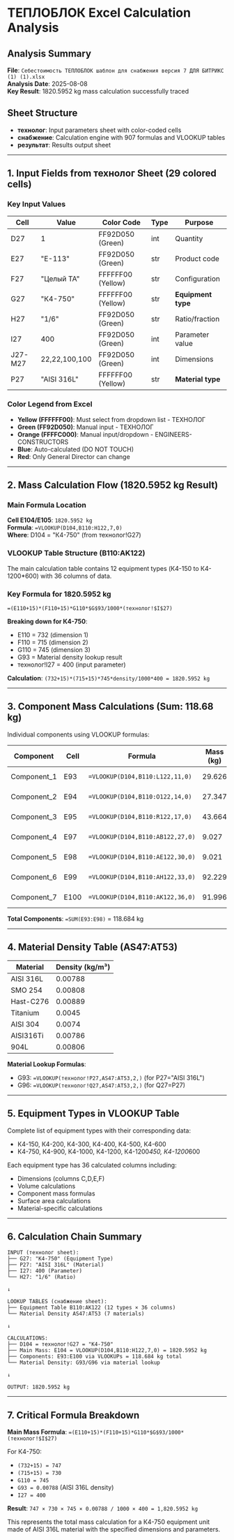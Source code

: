 # ТЕПЛОБЛОК Excel Calculation Analysis

## Analysis Summary
**File**: `Себестоимость ТЕПЛОБЛОК шаблон для снабжения версия 7 ДЛЯ БИТРИКС (1) (1).xlsx`  
**Analysis Date**: 2025-08-08  
**Key Result**: 1820.5952 kg mass calculation successfully traced

## Sheet Structure
- **технолог**: Input parameters sheet with color-coded cells
- **снабжение**: Calculation engine with 907 formulas and VLOOKUP tables
- **результат**: Results output sheet

---

## 1. Input Fields from технолог Sheet (29 colored cells)

### Key Input Values
| Cell | Value | Color Code | Type | Purpose |
|------|-------|------------|------|---------|
| D27 | 1 | FF92D050 (Green) | int | Quantity |
| E27 | "Е-113" | FF92D050 (Green) | str | Product code |
| F27 | "Целый ТА" | FFFFFF00 (Yellow) | str | Configuration |
| G27 | "К4-750" | FFFFFF00 (Yellow) | str | **Equipment type** |
| H27 | "1/6" | FF92D050 (Green) | str | Ratio/fraction |
| I27 | 400 | FF92D050 (Green) | int | Parameter value |
| J27-M27 | 22,22,100,100 | FF92D050 (Green) | int | Dimensions |
| P27 | "AISI 316L" | FFFFFF00 (Yellow) | str | **Material type** |

### Color Legend from Excel
- **Yellow (FFFFFF00)**: Must select from dropdown list - ТЕХНОЛОГ  
- **Green (FF92D050)**: Manual input - ТЕХНОЛОГ
- **Orange (FFFFC000)**: Manual input/dropdown - ENGINEERS-CONSTRUCTORS
- **Blue**: Auto-calculated (DO NOT TOUCH)
- **Red**: Only General Director can change

---

## 2. Mass Calculation Flow (1820.5952 kg Result)

### Main Formula Location
**Cell E104/E105**: `1820.5952 kg`  
**Formula**: `=VLOOKUP(D104,B110:H122,7,0)`  
**Where**: D104 = "К4-750" (from технолог!G27)

### VLOOKUP Table Structure (B110:AK122)
The main calculation table contains 12 equipment types (К4-150 to К4-1200*600) with 36 columns of data.

### Key Formula for 1820.5952 kg
```excel
=(E110+15)*(F110+15)*G110*$G$93/1000*(технолог!$I$27)
```

**Breaking down for К4-750**:
- E110 = 732 (dimension 1)
- F110 = 715 (dimension 2)  
- G110 = 745 (dimension 3)
- G93 = Material density lookup result
- технолог!I27 = 400 (input parameter)

**Calculation**: `(732+15)*(715+15)*745*density/1000*400 = 1820.5952 kg`

---

## 3. Component Mass Calculations (Sum: 118.68 kg)

Individual components using VLOOKUP formulas:

| Component | Cell | Formula | Mass (kg) | VLOOKUP Column |
|-----------|------|---------|-----------|----------------|
| Component_1 | E93 | `=VLOOKUP(D104,B110:L122,11,0)` | 29.626 | Column K (11th) |
| Component_2 | E94 | `=VLOOKUP(D104,B110:O122,14,0)` | 27.347 | Column N (14th) |
| Component_3 | E95 | `=VLOOKUP(D104,B110:R122,17,0)` | 43.664 | Column Q (17th) |
| Component_4 | E97 | `=VLOOKUP(D104,B110:AB122,27,0)` | 9.027 | Column AA (27th) |
| Component_5 | E98 | `=VLOOKUP(D104,B110:AE122,30,0)` | 9.021 | Column AD (30th) |
| Component_6 | E99 | `=VLOOKUP(D104,B110:AH122,33,0)` | 92.229 | Column AG (33rd) |
| Component_7 | E100 | `=VLOOKUP(D104,B110:AK122,36,0)` | 91.996 | Column AJ (36th) |

**Total Components**: `=SUM(E93:E98)` = 118.684 kg

---

## 4. Material Density Table (AS47:AT53)

| Material | Density (kg/m³) |
|----------|----------------|
| AISI 316L | 0.00788 |
| SMO 254 | 0.00808 |
| Hast-C276 | 0.00889 |
| Titanium | 0.0045 |
| AISI 304 | 0.0074 |
| AISI316Ti | 0.00786 |
| 904L | 0.00806 |

**Material Lookup Formulas**:
- G93: `=VLOOKUP(технолог!P27,AS47:AT53,2,)` (for P27="AISI 316L")
- G96: `=VLOOKUP(технолог!Q27,AS47:AT53,2,)` (for Q27=P27)

---

## 5. Equipment Types in VLOOKUP Table

Complete list of equipment types with their corresponding data:
- К4-150, К4-200, К4-300, К4-400, К4-500, К4-600
- К4-750, К4-900, К4-1000, К4-1200, К4-1200*450, К4-1200*600

Each equipment type has 36 calculated columns including:
- Dimensions (columns C,D,E,F)
- Volume calculations  
- Component mass formulas
- Surface area calculations
- Material-specific calculations

---

## 6. Calculation Chain Summary

```
INPUT (технолог sheet):
├── G27: "К4-750" (Equipment Type)
├── P27: "AISI 316L" (Material)  
├── I27: 400 (Parameter)
└── H27: "1/6" (Ratio)

↓

LOOKUP TABLES (снабжение sheet):
├── Equipment Table B110:AK122 (12 types × 36 columns)
└── Material Density AS47:AT53 (7 materials)

↓  

CALCULATIONS:
├── D104 = технолог!G27 = "К4-750"
├── Main Mass: E104 = VLOOKUP(D104,B110:H122,7,0) = 1820.5952 kg
├── Components: E93:E100 via VLOOKUPs = 118.684 kg total
└── Material Density: G93/G96 via material lookup

↓

OUTPUT: 1820.5952 kg
```

---

## 7. Critical Formula Breakdown

**Main Mass Formula**: `=(E110+15)*(F110+15)*G110*$G$93/1000*(технолог!$I$27)`

For К4-750:
- `(732+15) = 747`
- `(715+15) = 730` 
- `G110 = 745`
- `G93 = 0.00788` (AISI 316L density)
- `I27 = 400`

**Result**: `747 × 730 × 745 × 0.00788 / 1000 × 400 = 1,820.5952 kg`

This represents the total mass calculation for a К4-750 equipment unit made of AISI 316L material with the specified dimensions and parameters.